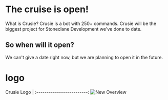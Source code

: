 # The cruise is open!

What is Crusie? Crusie is a bot with 250+ commands. Crusie will be the biggest project for Stoneclane Development we've done to date. 

## So when will it open?
We can't give a date right now, but we are planning to open it in the future. 
# logo 
Crusie Logo           |
:-------------------------:
![New Overview](https://camo.githubusercontent.com/e10c6a91f8366cfc098523e196b09fe9fff9ee214f176e8b62c1a709a8a331d1/68747470733a2f2f692e68697a6c69726573696d2e636f6d2f736176343833622e6a7067)
